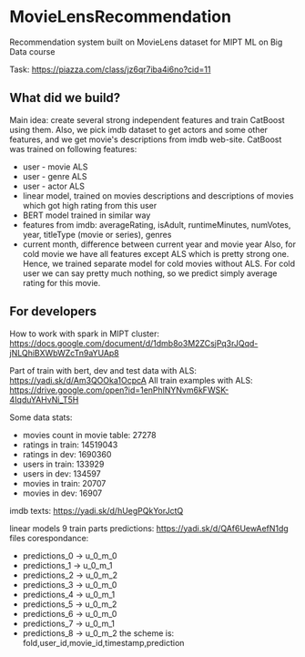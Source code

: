 # MovieLensRecommendation
Recommendation system built on MovieLens dataset for MIPT ML on Big Data course

Task: https://piazza.com/class/jz6qr7iba4i6no?cid=11

## What did we build?
Main idea: create several strong independent features and train CatBoost using them. Also, we pick imdb dataset to get actors and some other features, and we get movie's descriptions from imdb web-site. CatBoost was trained on following features:
- user - movie ALS
- user - genre ALS
- user - actor ALS
- linear model, trained on movies descriptions and descriptions of movies which got high rating from this user
- BERT model trained in similar way
- features from imdb: averageRating, isAdult, runtimeMinutes, numVotes, year, titleType (movie or series), genres
- current month, difference between current year and movie year
Also, for cold movie we have all features except ALS which is pretty strong one. Hence, we trained separate model for cold movies without ALS. For cold user we can say pretty much nothing, so we predict simply average rating for this movie.

## For developers

How to work with spark in MIPT cluster: https://docs.google.com/document/d/1dmb8o3M2ZCsjPq3rJQqd-jNLQhiBXWbWZcTn9aYUAp8

Part of train with bert, dev and test data with ALS: https://yadi.sk/d/Am3QOOka1OcpcA
All train examples with ALS: https://drive.google.com/open?id=1enPhlNYNvm6kFWSK-4IqduYAHvNi_T5H

Some data stats:
- movies count in movie table:  27278
- ratings in train: 14519043
- ratings in dev: 1690360
- users in train:  133929
- users in dev:  134597
- movies in train:  20707
- movies in dev:  16907


imdb texts: https://yadi.sk/d/hUegPQkYorJctQ

linear models 9 train parts predictions: https://yadi.sk/d/QAf6UewAefN1dg
files corespondance:
- predictions_0 -> u_0_m_0
- predictions_1 -> u_0_m_1
- predictions_2 -> u_0_m_2
- predictions_3 -> u_0_m_0
- predictions_4 -> u_0_m_1
- predictions_5 -> u_0_m_2
- predictions_6 -> u_0_m_0
- predictions_7 -> u_0_m_1
- predictions_8 -> u_0_m_2
the scheme is: fold,user_id,movie_id,timestamp,prediction
